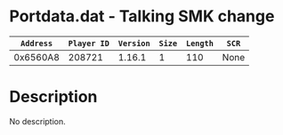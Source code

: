 # Portdata.dat - Talking SMK change

| `Address` | `Player ID` | `Version` | `Size` | `Length` | `SCR` |
| ---------- | ----------- | --------- | ------ | -------- | ---- |
| 0x6560A8 | 208721 | 1.16.1 | 1 | 110 | None |

# Description

No description.